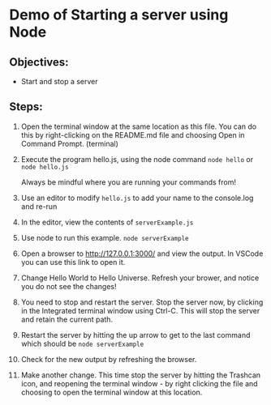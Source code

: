 # Demo of Starting a server using Node

## Objectives:
* Start and stop a server 

## Steps:
1. Open the terminal window at the same location as this file. You can do this by right-clicking on the README.md file and choosing Open in Command Prompt. (terminal)

1. Execute the program hello.js, using the node command
`node hello` or `node hello.js`

    Always be mindful where you are running your commands from!


1. Use an editor to modify `hello.js` to add your name to the console.log and re-run

1. In the editor, view the contents of `serverExample.js`

1. Use node to run this example. `node serverExample`

1. Open a browser to http://127.0.0.1:3000/ and view the output. In VSCode you can use this link to open it. 

1. Change Hello World to Hello Universe. Refresh your brower, and notice you do not see the changes!

1. You need to stop and restart the server. Stop the server now, by clicking in the Integrated terminal window using Ctrl-C. This will stop the server and retain the current path.

1. Restart the server by hitting the up arrow to get to the last command which should be `node serverExample`

1. Check for the new output by refreshing the browser.

1. Make another change. This time stop the server by hitting the Trashcan icon, and reopening the terminal window - by right clicking the file and choosing to open the terminal window at this location.
